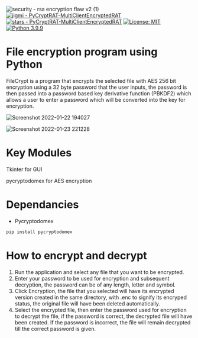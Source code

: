 
![security - rsa encryption flaw v2 (1)](https://user-images.githubusercontent.com/87882680/150626195-f853b377-72ac-45c7-a477-8f7ff225a196.jpg)
 [![jigmi - PyCryptRAT-MultiClientEncryptedRAT](https://img.shields.io/static/v1?label=jigmi&message=FileCrypt&color=black&logo=github)](https://github.com/jigmi/FileCrypt "Go to GitHub repo")
 [![stars - PyCryptRAT-MultiClientEncryptedRAT](https://img.shields.io/github/stars/jigmi/FileCrypt?style=social)](https://github.com/jigmi/FileCrypt)
[![License: MIT](https://img.shields.io/badge/License-MIT-black.svg)](https://opensource.org/licenses/MIT) [![Python 3.9.9](https://img.shields.io/badge/python-3.9.9-black.svg)](https://www.python.org/downloads/release/python-399/)
# File encryption program using Python 
FileCrypt is a program that encrypts the selected file with AES 256 bit encryption using a 32 byte password that the user inputs, the password is then passed into a password based key derivative function (PBKDF2) which allows a user to enter a password which will be converted into the key for encryption.

 ![Screenshot 2022-01-22 194027](https://user-images.githubusercontent.com/87882680/150631330-4872211f-2b64-474e-a60e-ff9bbe7ba7a0.png)


![Screenshot 2022-01-23 221228](https://user-images.githubusercontent.com/87882680/150675690-5e192e75-dac5-4f8d-8573-31733645d3df.png)

# Key Modules
Tkinter for GUI

pycryptodomex for AES encryption 

# Dependancies
- Pycryptodomex
```python
pip install pycryptodomex
```
# How to encrypt and decrypt
1. Run the application and select any file that you want to be encrypted.
2. Enter your password to be used for encryption and subsequent decryption, the password can be of any length, letter and symbol. 
3. Click Encryption, the file that you selected will have its encrypted version created in the same directory, with .enc to signify its encryped status, the original file will have been deleted automatically. 
4. Select the encrypted file, then enter the password used for encryption to decrypt the file, if the password is correct, the decrypted file will have been created. If the password is incorrect, the file will remain decrypted till the correct password is given.
